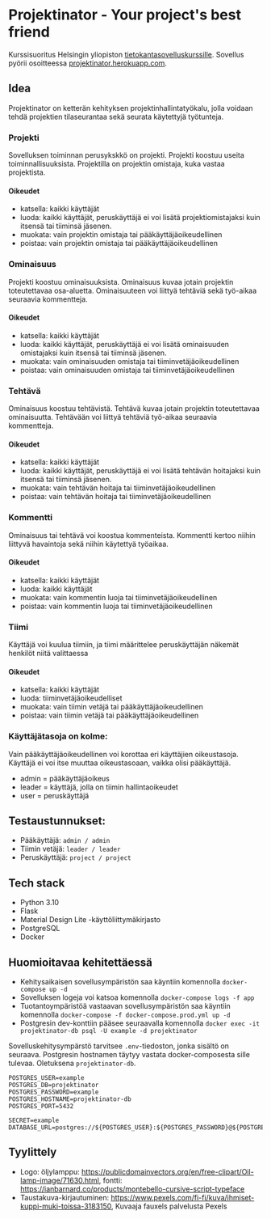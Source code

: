 # Projektinator - Your project's best friend

Kurssisuoritus Helsingin yliopiston [tietokantasovelluskurssille](https://hy-tsoha.github.io/materiaali/index).
Sovellus pyörii osoitteessa [projektinator.herokuapp.com](https://projektinator.herokuapp.com).

## Idea

Projektinator on ketterän kehityksen projektinhallintatyökalu, jolla voidaan tehdä projektien tilaseurantaa sekä seurata käytettyjä työtunteja.

### Projekti

Sovelluksen toiminnan perusykskkö on projekti. Projekti koostuu useita toiminnallisuuksista. Projektilla on projektin omistaja, kuka vastaa projektista.

#### Oikeudet

- katsella: kaikki käyttäjät
- luoda: kaikki käyttäjät, peruskäyttäjä ei voi lisätä projektiomistajaksi kuin itsensä tai tiiminsä jäsenen.
- muokata: vain projektin omistaja tai pääkäyttäjäoikeudellinen
- poistaa: vain projektin omistaja tai pääkäyttäjäoikeudellinen

### Ominaisuus

Projekti koostuu ominaisuuksista. Ominaisuus kuvaa jotain projektin toteutettavaa osa-aluetta. Ominaisuuteen voi liittyä tehtäviä sekä työ-aikaa seuraavia kommentteja.

#### Oikeudet

- katsella: kaikki käyttäjät
- luoda: kaikki käyttäjät, peruskäyttäjä ei voi lisätä ominaisuuden omistajaksi kuin itsensä tai tiiminsä jäsenen.
- muokata: vain ominaisuuden omistaja tai tiiminvetäjäoikeudellinen
- poistaa: vain ominaisuuden omistaja tai tiiminvetäjäoikeudellinen

### Tehtävä

Ominaisuus koostuu tehtävistä. Tehtävä kuvaa jotain projektin toteutettavaa ominaisuutta. Tehtävään voi liittyä tehtäviä työ-aikaa seuraavia kommentteja.

#### Oikeudet

- katsella: kaikki käyttäjät
- luoda: kaikki käyttäjät, peruskäyttäjä ei voi lisätä tehtävän hoitajaksi kuin itsensä tai tiiminsä jäsenen.
- muokata: vain tehtävän hoitaja tai tiiminvetäjäoikeudellinen
- poistaa: vain tehtävän hoitaja tai tiiminvetäjäoikeudellinen

### Kommentti

Ominaisuus tai tehtävä voi koostua kommenteista. Kommentti kertoo niihin liittyvä havaintoja sekä niihin käytettyä työaikaa.

#### Oikeudet

- katsella: kaikki käyttäjät
- luoda: kaikki käyttäjät
- muokata: vain kommentin luoja tai tiiminvetäjäoikeudellinen
- poistaa: vain kommentin luoja tai tiiminvetäjäoikeudellinen

### Tiimi

Käyttäjä voi kuulua tiimiin, ja tiimi määrittelee peruskäyttäjän näkemät henkilöt niitä valittaessa

#### Oikeudet

- katsella: kaikki käyttäjät
- luoda: tiiminvetäjäoikeudelliset
- muokata: vain tiimin vetäjä tai pääkäyttäjäoikeudellinen
- poistaa: vain tiimin vetäjä tai pääkäyttäjäoikeudellinen

### Käyttäjätasoja on kolme:

Vain pääkäyttäjäoikeudellinen voi korottaa eri käyttäjien oikeustasoja. Käyttäjä ei voi itse muuttaa oikeustasoaan, vaikka olisi pääkäyttäjä.

- admin = pääkäyttäjäoikeus
- leader = käyttäjä, jolla on tiimin hallintaoikeudet
- user = peruskäyttäjä

## Testaustunnukset:

- Pääkäyttäjä: `admin / admin`
- Tiimin vetäjä: `leader / leader`
- Peruskäyttäjä: `project / project`

## Tech stack

- Python 3.10
- Flask
- Material Design Lite -käyttöliittymäkirjasto
- PostgreSQL
- Docker

## Huomioitavaa kehitettäessä

- Kehitysaikaisen sovellusympäristön saa käyntiin komennolla `docker-compose up -d`
- Sovelluksen logeja voi katsoa komennolla `docker-compose logs -f app`
- Tuotantoympäristöä vastaavan sovellusympäristön saa käyntiin komennolla `docker-compose -f docker-compose.prod.yml up -d`
- Postgresin dev-konttiin pääsee seuraavalla komennolla `docker exec -it projektinator-db psql -U example -d projektinator`

Sovelluskehitysympärstö tarvitsee `.env`-tiedoston, jonka sisältö on seuraava. Postgresin hostnamen täytyy vastata docker-composesta sille tulevaa. Oletuksena `projektinator-db`.

```
POSTGRES_USER=example
POSTGRES_DB=projektinator
POSTGRES_PASSWORD=example
POSTGRES_HOSTNAME=projektinator-db
POSTGRES_PORT=5432

SECRET=example
DATABASE_URL=postgres://${POSTGRES_USER}:${POSTGRES_PASSWORD}@${POSTGRES_HOSTNAME}:${POSTGRES_PORT}/${POSTGRES_DB}
```

## Tyylittely

- Logo: öljylamppu: <https://publicdomainvectors.org/en/free-clipart/Oil-lamp-image/71630.html>, fontti: <https://ianbarnard.co/products/montebello-cursive-script-typeface>
- Taustakuva-kirjautuminen: <https://www.pexels.com/fi-fi/kuva/ihmiset-kuppi-muki-toissa-3183150>, Kuvaaja fauxels palvelusta Pexels
